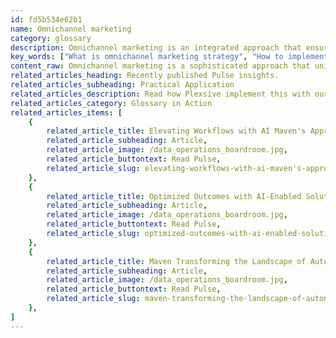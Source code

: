 ```yaml
---
id: fd5b534e62b1
name: Omnichannel marketing
category: glossary
description: Omnichannel marketing is an integrated approach that ensures a cohesive customer experience across all marketing platforms and points of sale, centralizing the consumer in a collaborative ecosystem for improved business engagement.
key_words: ["What is omnichannel marketing strategy", "How to implement an omnichannel approach", "Benefits of omnichannel marketing for businesses", "Key components of an omnichannel marketing ecosystem", "Ways to unify customer touchpoints with omnichannel", "Impact of omnichannel marketing on customer experience", "Role of AI in enhancing omnichannel marketing efforts", "Measuring success of omnichannel marketing campaigns", "Omnichannel vs multichannel marketing differences", "Omnichannel marketing trends for future business growth"]
content_raw: Omnichannel marketing is a sophisticated approach that unifies all marketing efforts, customer touchpoints, and points of sale to offer a seamless consumer buying experience. By using this comprehensive strategy, Maven Technologies assists businesses in refining their purchasing routines, thus placing the consumer at the heart of a collaborative marketing ecosystem. An integrated omnichannel marketing approach encompasses various tools including website content, blog posts, organic social media, email and text marketing, retargeting, paid advertising, referrals, and reviews. This broad spectrum approach ensures that regardless of how a customer chooses to engage with a business, their experience is consistent and unified. Investing in the right omnichannel strategy with Maven Technologies brings notable business benefits. Against just chasing the competition or adopting technologies based on trends, Maven helps organisations implement data-driven and scalable solutions. The holistic approach adopted in omnichannel transformation warrants a thorough analysis of business impact, the establishment of effective new policies, and a competent team to execute the strategy. With customer relevance as the backbone of this transformation, businesses can introduce new experiences to market swiftly, learn from responses, and make necessary adjustments. In a world overflowing with digital content, an effective omnichannel strategy ensures prolonged consumer engagement. If a customer is distracted from one marketing tactic, another seamlessly takes its place, maintaining a continuous and consistent brand interaction. Unlock productivity with Maven Technologies; experience the business benefit of elite technologies implemented by seasoned professionals and let us assist you in crafting a winning omnichannel marketing strategy.
related_articles_heading: Recently published Pulse insights.
related_articles_subheading: Practical Application
related_articles_description: Read how Plexsive implement this with our clients.
related_articles_category: Glossary in Action
related_articles_items: [
	{
		related_article_title: Elevating Workflows with AI Maven's Approach,
		related_article_subheading: Article,
		related_article_image: /data_operations_boardroom.jpg,
		related_article_buttontext: Read Pulse,
		related_article_slug: elevating-workflows-with-ai-maven's-approach
	},
	{
		related_article_title: Optimized Outcomes with AI-Enabled Solutions,
		related_article_subheading: Article,
		related_article_image: /data_operations_boardroom.jpg,
		related_article_buttontext: Read Pulse,
		related_article_slug: optimized-outcomes-with-ai-enabled-solutions
	},
	{
		related_article_title: Maven Transforming the Landscape of Autonomous Vehicles,
		related_article_subheading: Article,
		related_article_image: /data_operations_boardroom.jpg,
		related_article_buttontext: Read Pulse,
		related_article_slug: maven-transforming-the-landscape-of-autonomous-vehicles
	},
]
---
```

